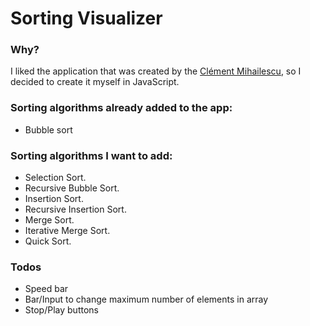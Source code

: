 # Sorting Visualizer
### Why?
I liked the application that was created by the [Clément Mihailescu](https://www.youtube.com/channel/UCaO6VoaYJv4kS-TQO_M-N_g), so I decided to create it myself in JavaScript.
### Sorting algorithms already added to the app:
- Bubble sort

### Sorting algorithms I want to add:
- Selection Sort.
- Recursive Bubble Sort.
- Insertion Sort.
- Recursive Insertion Sort.
- Merge Sort.
- Iterative Merge Sort.
- Quick Sort.

### Todos
- Speed bar
- Bar/Input to change maximum number of elements in array
- Stop/Play buttons